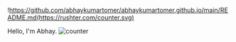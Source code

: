 
!https://github.com/abhaykumartomer/abhaykumartomer.github.io/main/README.md(https://rushter.com/counter.svg)

Hello, I'm Abhay.
![counter](https://github.com/abhaykumartomer)
